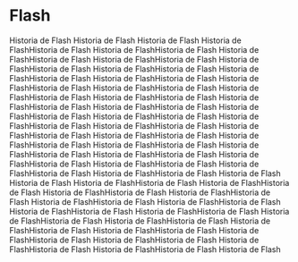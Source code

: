   # Flash
  
  Historia de Flash Historia de Flash Historia de Flash Historia de FlashHistoria de Flash Historia de FlashHistoria de Flash Historia de FlashHistoria de Flash Historia de FlashHistoria de Flash Historia de FlashHistoria de Flash Historia de FlashHistoria de Flash Historia de FlashHistoria de Flash Historia de FlashHistoria de Flash Historia de FlashHistoria de Flash Historia de FlashHistoria de Flash Historia de FlashHistoria de Flash Historia de FlashHistoria de Flash Historia de FlashHistoria de Flash Historia de FlashHistoria de Flash Historia de FlashHistoria de Flash Historia de FlashHistoria de Flash Historia de FlashHistoria de Flash Historia de FlashHistoria de Flash Historia de FlashHistoria de Flash Historia de FlashHistoria de Flash Historia de FlashHistoria de Flash Historia de FlashHistoria de Flash Historia de FlashHistoria de Flash Historia de FlashHistoria de Flash Historia de FlashHistoria de Flash Historia de FlashHistoria de Flash Historia de FlashHistoria de Flash Historia de FlashHistoria de Flash Historia de Flash Historia de Flash Historia de FlashHistoria de Flash Historia de FlashHistoria de Flash Historia de FlashHistoria de Flash Historia de FlashHistoria de Flash Historia de FlashHistoria de Flash Historia de FlashHistoria de Flash Historia de FlashHistoria de Flash Historia de FlashHistoria de Flash Historia de FlashHistoria de Flash Historia de FlashHistoria de Flash Historia de FlashHistoria de Flash Historia de FlashHistoria de Flash Historia de FlashHistoria de Flash Historia de FlashHistoria de Flash Historia de FlashHistoria de Flash Historia de FlashHistoria de Flash Historia de Flash
